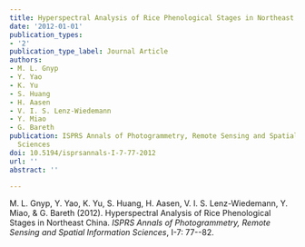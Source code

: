 ```yaml
---
title: Hyperspectral Analysis of Rice Phenological Stages in Northeast China
date: '2012-01-01'
publication_types:
- '2'
publication_type_label: Journal Article
authors:
- M. L. Gnyp
- Y. Yao
- K. Yu
- S. Huang
- H. Aasen
- V. I. S. Lenz-Wiedemann
- Y. Miao
- G. Bareth
publication: ISPRS Annals of Photogrammetry, Remote Sensing and Spatial Information
  Sciences
doi: 10.5194/isprsannals-I-7-77-2012
url: ''
abstract: ''

---
```


M. L. Gnyp, Y. Yao, K. Yu, S. Huang, H. Aasen, V. I. S. Lenz-Wiedemann, Y. Miao, & G. Bareth (2012). Hyperspectral Analysis of Rice Phenological Stages in Northeast China. *ISPRS Annals of Photogrammetry, Remote Sensing and Spatial Information Sciences*, I-7: 77--82.
